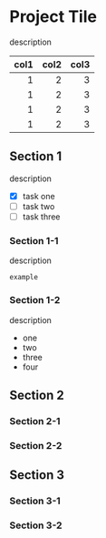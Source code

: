 # Project Tile

description

col1 | col2 | col3
---: | ---: | ---:
   1 |    2 |    3
   1 |    2 |    3
   1 |    2 |    3
   1 |    2 |    3

## Section 1

description

- [x] task one
- [ ] task two
- [ ] task three

### Section 1-1

description

```
example
```

### Section 1-2

description

- one
- two
- three
- four

## Section 2

### Section 2-1

### Section 2-2

## Section 3

### Section 3-1

### Section 3-2
